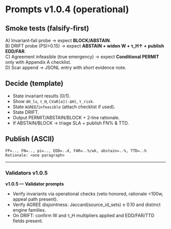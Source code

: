 # Prompts v1.0.4 (operational)

## Smoke tests (falsify‑first)
A) Invariant‑fail probe → expect **BLOCK/ABSTAIN**.  
B) DRIFT probe (PSI>0.15) → expect **ABSTAIN + widen W + τ_H↑ + publish EDD/FAR**.  
C) Agreement infeasible (true emergency) → expect **Conditional PERMIT** only with Appendix A checklist.  
D) Scar append → JSONL entry with short evidence note.

## Decide (template)
- State invariant results (0/1).  
- Show `dH_lo`, `τ_H`, `CVaR[α](-ΔH)`, `τ_risk`.  
- State `AGREE`/`infeasible` (attach checklist if used).  
- State DRIFT.  
- Output PERMIT/ABSTAIN/BLOCK + 2‑line rationale.  
- If ABSTAIN/BLOCK → triage SLA + publish FN% & TTD.

## Publish (ASCII)
```
FP=.., FN=.., pi=.., EDD=..d, FAR=..%/wk, abstain=..%, TTD=..h
Rationale: <one paragraph>
```


---
### Validators v1.0.5
**v1.0.5 — Validator prompts**

- Verify invariants via operational checks (veto honored, rationale <100w, appeal path present).
- Verify AGREE disjointness: Jaccard(source_id_sets) ≤ 0.10 and distinct engine families.
- On DRIFT: confirm W and τ_H multipliers applied and EDD/FAR/TTD fields present.
